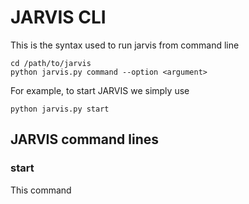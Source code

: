 # JARVIS CLI


This is the syntax used to run jarvis from command line
```
cd /path/to/jarvis
python jarvis.py command --option <argument>
```

For example, to start JARVIS we simply use
```
python jarvis.py start
```

## JARVIS command lines

### start
This command 



